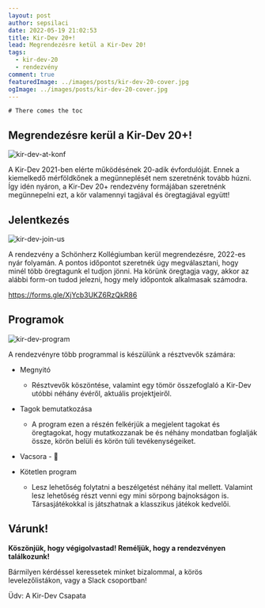 ```yaml
---
layout: post
author: sepsilaci
date: 2022-05-19 21:02:53
title: Kir-Dev 20+!
lead: Megrendezésre ketül a Kir-Dev 20!
tags:
  - kir-dev-20
  - rendezvény
comment: true
featuredImage: ../images/posts/kir-dev-20-cover.jpg
ogImage: ../images/posts/kir-dev-20-cover.jpg
---
```


```toc
# There comes the toc
```

## Megrendezésre kerül a Kir-Dev 20+!
![kir-dev-at-konf](https://warp.sch.bme.hu/img/blobs/redirect/eyJfcmFpbHMiOnsibWVzc2FnZSI6IkJBaHBBbElCIiwiZXhwIjpudWxsLCJwdXIiOiJibG9iX2lkIn19--37cb6341ad70d92d1a0dc938363cd278911931fa/kir-dev3.jpg)

A Kir-Dev 2021-ben elérte működésének 20-adik évfordulóját. Ennek a kiemelkedő mérföldkőnek a megünneplését nem szeretnénk tovább húzni. Így idén nyáron, a Kir-Dev 20+ rendezvény formájában szeretnénk megünnepelni ezt, a kör valamennyi tagjával és öregtagjával együtt!

## Jelentkezés

![kir-dev-join-us](https://warp.sch.bme.hu/img/blobs/redirect/eyJfcmFpbHMiOnsibWVzc2FnZSI6IkJBaHBBbEVCIiwiZXhwIjpudWxsLCJwdXIiOiJibG9iX2lkIn19--9dd76b2443b2dc393898c58c6550fb7c29c857ea/kir-dev2.jpg)

A rendezvény a Schönherz Kollégiumban kerül megrendezésre, 2022-es nyár folyamán. A pontos időpontot szeretnék úgy megválasztani, hogy minél több öregtagunk el tudjon jönni. Ha körünk öregtagja vagy, akkor az alábbi form-on tudod jelezni, hogy mely időpontok alkalmasak számodra.

https://forms.gle/XjYcb3UKZ6RzQkR86

## Programok

![kir-dev-program](https://warp.sch.bme.hu/img/blobs/redirect/eyJfcmFpbHMiOnsibWVzc2FnZSI6IkJBaHBBbEFCIiwiZXhwIjpudWxsLCJwdXIiOiJibG9iX2lkIn19--0fe8ebf5b16ee4799510b8c6b2a7e1c4442ae80c/kir-dev1.jpg)

A rendezvényre több programmal is készülünk a résztvevők számára:

- Megnyitó

  - Résztvevők köszöntése, valamint egy tömör összefoglaló a Kir-Dev utóbbi néhány évéről, aktuális projektjeiről.

- Tagok bemutatkozása

  - A program ezen a részén felkérjük a megjelent tagokat és öregtagokat, hogy mutatkozzanak be és néhány mondatban foglalják össze, körön belüli és körön túli tevékenységeiket.

- Vacsora - 🍲

- Kötetlen program

  - Lesz lehetőség folytatni a beszélgetést néhány ital mellett. Valamint lesz lehetőség részt venni egy mini sörpong bajnokságon is. Társasjátékokkal is játszhatnak a klasszikus játékok kedvelői.

## Várunk!

**Köszönjük, hogy végigolvastad! Reméljük, hogy a rendezvényen találkozunk!**

Bármilyen kérdéssel keressetek minket bizalommal, a körös levelezőlistákon, vagy a Slack csoportban!

Üdv: A Kir-Dev Csapata
